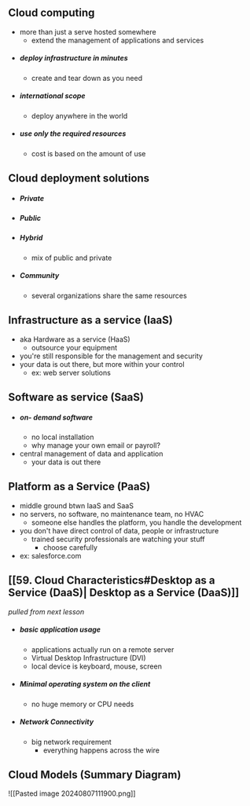 ## Cloud computing 
- more than just a serve hosted somewhere
	- extend the management of applications and services
- ##### deploy infrastructure in minutes
	- create and tear down as you need
- ##### international scope
	- deploy anywhere in the world
- ##### use only the required resources
	- cost is based on the amount of use
## Cloud deployment solutions
- ##### Private 
- ##### Public
- ##### Hybrid
	- mix of public and private
- #####  Community
	- several organizations share the same resources

## Infrastructure as a service (IaaS)
- aka Hardware as a service (HaaS)
	- outsource your equipment 
- you're still responsible for the management and security
- your data is out there, but more within your control 
	- ex: web server solutions

## Software as service (SaaS)
- ##### on- demand software
	- no local installation  
	- why manage your own email or payroll?
- central management of data and application 
	- your data is out there


## Platform as a Service (PaaS)
- middle ground btwn IaaS and SaaS
- no servers, no software, no maintenance team, no HVAC
	- someone else handles the platform, you handle the development 
- you don't have direct control of data, people or infrastructure 
	- trained security professionals are watching your stuff
		- choose carefully
- ex: salesforce.com  
## [[59. Cloud Characteristics#Desktop as a Service (DaaS)| Desktop as a Service (DaaS)]] 
*pulled from next lesson*
- ##### basic application usage
	- applications actually run on a remote server
	- Virtual Desktop Infrastructure (DVI)
	- local device is keyboard, mouse, screen
- ##### Minimal operating system on the client
	- no huge memory or CPU needs
- ##### Network Connectivity
	- big network requirement
		- everything happens across the wire 
## Cloud Models (Summary Diagram)
![[Pasted image 20240807111900.png]]